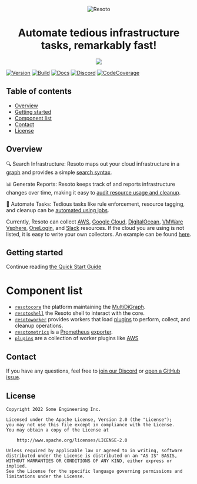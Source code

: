 <p align="center"><img src="https://raw.githubusercontent.com/someengineering/resoto/main/misc/resoto_200.png" alt="Resoto"/>
<h1 align="center">Automate tedious infrastructure tasks, remarkably fast!</h1></p>

<p align="center"><img src="https://raw.githubusercontent.com/someengineering/resoto/main/misc/resoto_banner.png" /></p>

[![Version](https://img.shields.io/github/v/tag/someengineering/resoto?label=latest)](https://github.com/someengineering/resoto/tags/)
[![Build](https://img.shields.io/github/workflow/status/someengineering/resoto/Build%20Docker%20Images/main)](https://github.com/someengineering/resoto/commits/main)
[![Docs](https://img.shields.io/badge/docs-latest-<COLOR>.svg)](https://resoto.com/docs)
[![Discord](https://img.shields.io/discord/778029408132923432?label=discord)](https://discord.gg/someengineering)
[![CodeCoverage](https://img.shields.io/codecov/c/github/someengineering/resoto?token=ZEZW5JAR5J)](https://app.codecov.io/gh/someengineering/resoto/)

## Table of contents

* [Overview](#overview)
* [Getting started](#getting-started)
* [Component list](#component-list)
* [Contact](#contact)
* [License](#license)


## Overview
🔍 Search Infrastructure: Resoto maps out your cloud infrastructure in a [graph](https://resoto.com/docs/concepts/graph) and provides a simple [search syntax](https://resoto.com/docs/concepts/search).

📊 Generate Reports: Resoto keeps track of and reports infrastructure changes over time, making it easy to [audit resource usage and cleanup](https://resoto.com/docs/concepts/search/aggregation).

🤖 Automate Tasks: Tedious tasks like rule enforcement, resource tagging, and cleanup can be [automated using jobs](https://resoto.com/docs/concepts/automation/job).


Currently, Resoto can collect [AWS](plugins/aws/), [Google Cloud](plugins/gcp/), [DigitalOcean](plugins/digitalocean/), [VMWare Vsphere](plugins/vsphere/), [OneLogin](plugins/onelogin/), and [Slack](plugins/slack/) resources. If the cloud you are using is not listed, it is easy to write your own collectors. An example can be found [here](plugins/example_collector/).

## Getting started

Continue reading [the Quick Start Guide](https://resoto.com/docs/getting-started/)


# Component list
- [`resotocore`](resotocore/) the platform maintaining the [MultiDiGraph](https://en.wikipedia.org/wiki/Multigraph#Directed_multigraph_(edges_with_own_identity)).
- [`resotoshell`](resotoshell/) the Resoto shell to interact with the core.
- [`resotoworker`](resotoworker/) provides workers that load [plugins](plugins/) to perform, collect, and cleanup operations.
- [`resotometrics`](resotometrics/) is a [Prometheus](https://prometheus.io/) [exporter](https://prometheus.io/docs/instrumenting/exporters/).
- [`plugins`](plugins/) are a collection of worker plugins like [AWS](plugins/aws/)


## Contact
If you have any questions, feel free to [join our Discord](https://discord.gg/someengineering) or [open a GitHub issue](https://github.com/someengineering/resoto/issues/new).


## License
```
Copyright 2022 Some Engineering Inc.

Licensed under the Apache License, Version 2.0 (the "License");
you may not use this file except in compliance with the License.
You may obtain a copy of the License at

    http://www.apache.org/licenses/LICENSE-2.0

Unless required by applicable law or agreed to in writing, software
distributed under the License is distributed on an "AS IS" BASIS,
WITHOUT WARRANTIES OR CONDITIONS OF ANY KIND, either express or implied.
See the License for the specific language governing permissions and
limitations under the License.
```
